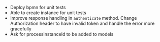 
- Deploy bpmn for unit tests
- Able to create instance for unit tests
- Improve response handling in `authenticate` method. Change Authorization header to have invalid token and handle the error more gracefully
- Ask for processInstanceId to be added to models